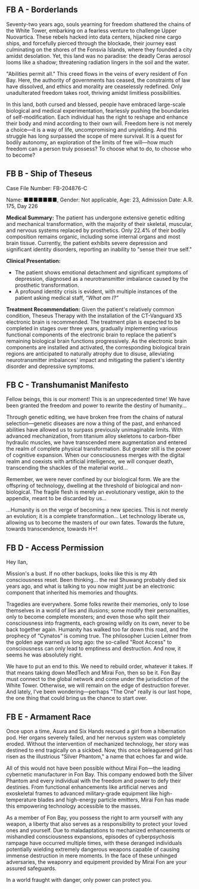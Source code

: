 ## FB A - Borderlands

Seventy-two years ago, souls yearning for freedom shattered the chains of the White Tower, embarking on a fearless venture to challenge Upper Nuovartica. These rebels hacked into data centers, hijacked nine cargo ships, and forcefully pierced through the blockade, their journey east culminating on the shores of the Fonsvia Islands, where they founded a city amidst desolation. Yet, this land was no paradise: the deadly Ceras aerosol looms like a shadow; threatening radiation lingers in the soil and the water.

"Abilities permit all." This creed flows in the veins of every resident of Fon Bay. Here, the authority of governments has ceased, the constraints of law have dissolved, and ethics and morality are ceaselessly redefined. Only unadulterated freedom takes root, thriving amidst limitless possibilities.

In this land, both cursed and blessed, people have embraced large-scale biological and medical experimentation, fearlessly pushing the boundaries of self-modification. Each individual has the right to reshape and enhance their body and mind according to their own will. Freedom here is not merely a choice—it is a way of life, uncompromising and unyielding. And this struggle has long surpassed the scope of mere survival. It is a quest for bodily autonomy, an exploration of the limits of free will—how much freedom can a person truly possess? To choose what to do, to choose who to become?


## FB B - Ship of Theseus

Case File Number: FB-204876-C

Name: ■■■■■■■, Gender: Not applicable, Age: 23, Admission Date: A.R. 175, Day 226

**Medical Summary:**
The patient has undergone extensive genetic editing and mechanical transformation, with the majority of their skeletal, muscular, and nervous systems replaced by prosthetics. Only 22.4% of their bodily composition remains organic, including some internal organs and most brain tissue. Currently, the patient exhibits severe depression and significant identity disorders, reporting an inability to "sense their true self."

**Clinical Presentation:**
- The patient shows emotional detachment and significant symptoms of depression, diagnosed as a neurotransmitter imbalance caused by the prosthetic transformation.
- A profound identity crisis is evident, with multiple instances of the patient asking medical staff, *“What am I?”*

**Treatment Recommendation:**
Given the patient's relatively common condition, Theseus Therapy with the installation of the CT-Vanguard X5 electronic brain is recommended. The treatment plan is expected to be completed in stages over three years, gradually implementing various functional components of the electronic brain to replace the patient's remaining biological brain functions progressively. As the electronic brain components are installed and activated, the corresponding biological brain regions are anticipated to naturally atrophy due to disuse, alleviating neurotransmitter imbalances' impact and mitigating the patient's identity disorder and depressive symptoms.


## FB C - Transhumanist Manifesto

Fellow beings, this is our moment! This is an unprecedented time! We have been granted the freedom and power to rewrite the destiny of humanity...

Through genetic editing, we have broken free from the chains of natural selection—genetic diseases are now a thing of the past, and enhanced abilities have allowed us to surpass previously unimaginable limits. With advanced mechanization, from titanium alloy skeletons to carbon-fiber hydraulic muscles, we have transcended mere augmentation and entered the realm of complete physical transformation. But greater still is the power of cognitive expansion. When our consciousness merges with the digital realm and coexists with artificial intelligence, we will conquer death, transcending the shackles of the material world...

Remember, we were never confined by our biological form. We are the offspring of technology, dwelling at the threshold of biological and non-biological. The fragile flesh is merely an evolutionary vestige, akin to the appendix, meant to be discarded by us…

…Humanity is on the verge of becoming a new species. This is not merely an evolution; it is a complete transformation… Let technology liberate us, allowing us to become the masters of our own fates. Towards the future, towards transcendence, towards H+!


## FB D - Access Permission

Hey Ilan,

Mission's a bust. If no other backups, looks like this is my 4th consciousness reset. Been thinking... the real Shuwang probably died six years ago, and what is talking to you now might just be an electronic component that inherited his memories and thoughts.

Tragedies are everywhere. Some folks rewrite their memories, only to lose themselves in a world of lies and illusions; some modify their personalities, only to become complete monsters; and even those who split their consciousness into fragments, each growing wildly on its own, never to be back together again. Humanity has walked too far down this road, and the prophecy of “Cynatos” is coming true. The philosopher Lucien Leitner from the golden age warned us long ago: the so-called "Root Access" to consciousness can only lead to emptiness and destruction. And now, it seems he was absolutely right.

We have to put an end to this. We need to rebuild order, whatever it takes. If that means taking down MedTech and Mirai Fon, then so be it. Fon Bay must connect to the global network and come under the jurisdiction of the White Tower. Otherwise, we will remain on the edge of destruction forever. And lately, I’ve been wondering—perhaps "The One" really is our last hope, the one thing that could bring us the chance to start over.


## FB E - Armament Race

Once upon a time, Asura and Six Hands rescued a girl from a hibernation pod. Her organs severely failed, and her nervous system was completely eroded. Without the intervention of mechanized technology, her story was destined to end tragically on a sickbed. Now, this once beleaguered girl has risen as the illustrious "Silver Phantom," a name that echoes far and wide.

All of this would not have been possible without Mirai Fon—the leading cybernetic manufacturer in Fon Bay. This company endowed both the Silver Phantom and every individual with the freedom and power to defy their destinies. From functional enhancements like artificial nerves and exoskeletal frames to advanced military-grade equipment like high-temperature blades and high-energy particle emitters, Mirai Fon has made this empowering technology accessible to the masses.

As a member of Fon Bay, you possess the right to arm yourself with any weapon, a liberty that also serves as a responsibility to protect your loved ones and yourself. Due to maladaptations to mechanized enhancements or mishandled consciousness expansions, episodes of cyberpsychosis rampage have occurred multiple times, with these deranged individuals potentially wielding extremely dangerous weapons capable of causing immense destruction in mere moments. In the face of these unhinged adversaries, the weaponry and equipment provided by Mirai Fon are your assured safeguards.

In a world fraught with danger, only power can protect you.
